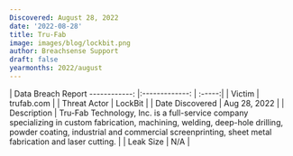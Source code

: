 ```yaml
---
Discovered: August 28, 2022
date: '2022-08-28'
title: Tru-Fab
image: images/blog/lockbit.png
author: Breachsense Support
draft: false
yearmonths: 2022/august
---
```



| Data Breach Report
------------:     |:-------------:    | :-----:|
| Victim      | trufab.com      | 
| Threat Actor      | LockBit      | 
| Date Discovered      | Aug 28, 2022      | 
| Description      | Tru-Fab Technology, Inc. is a full-service company specializing in custom fabrication, machining, welding, deep-hole drilling, powder coating, industrial and commercial screenprinting, sheet metal fabrication and laser cutting.      | 
| Leak Size      | N/A      | 

